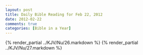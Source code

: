 ```yaml
---
layout: post
title: Daily Bible Reading for Feb 22, 2012
date: 2012-02-22
comments: true
categories: [Bible in a Year]
---
```

{% render_partial ../KJV/Nu/26.markdown %}
{% render_partial ../KJV/Nu/27.markdown %}
